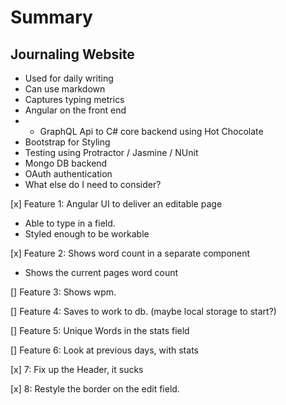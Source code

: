 # Summary

## Journaling Website
* Used for daily writing
* Can use markdown
* Captures typing metrics
* Angular on the front end 
* * GraphQL Api to C# core backend using Hot Chocolate 
* Bootstrap for Styling 
* Testing using Protractor / Jasmine / NUnit 
* Mongo DB backend 
* OAuth authentication 
* What else do I need to consider?

[x] Feature 1: Angular UI to deliver an editable page 
  * Able to type in a field. 
  * Styled enough to be workable

[x] Feature 2: Shows word count in a separate component 
  * Shows the current pages word count

[] Feature 3: Shows wpm.

[] Feature 4: Saves to work to db. (maybe local storage to start?)

[] Feature 5: Unique Words in the stats field

[] Feature 6: Look at previous days, with stats

[x] 7: Fix up the Header, it sucks

[x] 8: Restyle the border on the edit field.
